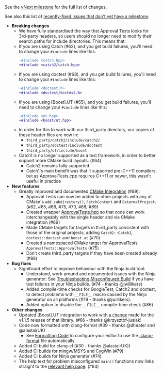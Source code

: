 See the [vNext milestone](https://github.com/approvals/ApprovalTests.cpp/milestone/4?closed=1) for the full list of changes.

See also this list of [recently-fixed issues that don't yet have a milestone](https://github.com/approvals/ApprovalTests.cpp/issues?utf8=✓&q=is%3Aclosed+no%3Amilestone+updated%3A%3E%3D2019-12-20+sort%3Aupdated-desc).

* **Breaking changes**
    * We have fully standardised the way that Approval Tests looks for 3rd-party headers, so users should no longer need to modify their search paths for include directories. This means that:
    * If you are using Catch (#62), and you get build failures, you'll need to change your `#include` lines like this:
        ```diff
        -#include <catch.hpp>
        +#include <catch2/catch.hpp>
        ```
    * If you are using doctest (#68), and you get build failures, you'll need to change your `#include` lines like this:
        ```diff
        -#include <doctest.h>
        +#include <doctest/doctest.h>
        ```
    * If you are using \[Boost\].UT (#65), and you get build failures, you'll need to change your `#include` lines like this:
        ```diff
        -#include <ut.hpp>
        +#include <boost/ut.hpp>
        ```
    * In order for this to work with our third_party directory, our copies of these header files are now in:
        * `third_party/catch2/include/catch2/`
        * `third_party/doctest/include/doctest`
        * `third_party/ut/include/boost`
    * Catch1 is no longer supported as a test framework, in order to better support more CMake build layouts. (#64)
        * Catch2 remains fully supported.
        * Catch1's main benefit was that it supported pre-C++11 compilers, but as ApprovalTests.cpp requires C++11 or newer, this wasn't useful in practice
* **New features**
    * Greatly improved and documented [CMake Integration](/doc/CMakeIntegration.md#top) (#69):
        * Approval Tests can now be added to other projects with any of  CMake's `add_subdirectory()`, `FetchContent` and `ExternalProject`. (#62, #65, #68, #75, #70, #88, #89)
        * Created wrapper [ApprovalTests.hpp](https://github.com/approvals/ApprovalTests.cpp/blob/master/ApprovalTests/ApprovalTests.hpp)
 so that code can work interchangeably with the single header and via CMake integration (#89)
        * Made CMake targets for targets in third_party consistent with those of the original projects, adding `Catch2::Catch2`, `doctest::doctest` and `boost.ut` (#70)
        * Created a namespaced CMake target for ApprovalTests `ApprovalTests::ApprovalTests` (#75)
        * Don't create third_party targets if they have been created already (#88)
* **Bug fixes**
    * Significant effort to improve behaviour with the Ninja build tool:
        * Understood, work-around and documented issues with the Ninja generator.  See [Troubleshooting Misconfigured Build](/doc/TroubleshootingMisconfiguredBuild.md#top) if you have test failures in your Ninja builds. (#74 - thanks @jwillikers)
        * Added compile-time checks for GoogleTest, Catch2 and doctest, to detect problems with `__FILE__` macro caused by the Ninja generator on all platforms (#79 - thanks @jwillikers).
        * Added option to disable the `__FILE__` compile-time check (#86)
* **Other changes**
    * Updated \[Boost\].UT integration to work with [a change](https://github.com/boost-experimental/ut/commit/94220e8c95b323349bfd94ef30b2568916fb1421#diff-04c6e90faac2675aa89e2176d2eec7d8) made for the v1.1.5 release of that library. (#66 - thanks @krzysztof-jusiak)
    * Code now formatted with clang-format (#39 - thanks @dheater and @alastairUK)
        * See [Formatting Code](/doc/Contributing.md#formatting-code) to configure your editor to use the [.clang-format](https://github.com/approvals/ApprovalTests.cpp/blob/master/.clang-format) file automatically.
    * Added CI build for clang-cl (#30 - thanks @alastairUK))
    * Added CI builds for mingw/MSYS and CygWin (#79)
    * Added CI builds for Ninja generator (#74)
    * The help text for problem misconfigured `main()` functions now links straight to the [relevant help page](https://github.com/approvals/ApprovalTests.cpp/blob/master/doc/TroubleshootingMisconfiguredMain.md#top). (#84)
